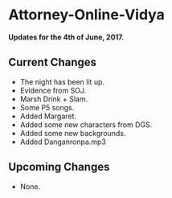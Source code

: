 # Attorney-Online-Vidya
__Updates for the 4th of June, 2017.__

## Current Changes
* The night has been lit up.
* Evidence from SOJ.
* Marsh Drink + Slam.
* Some P5 songs.
* Added Margaret.
* Added some new characters from DGS.
* Added some new backgrounds.
* Added Danganronpa.mp3

## Upcoming Changes
* None.

